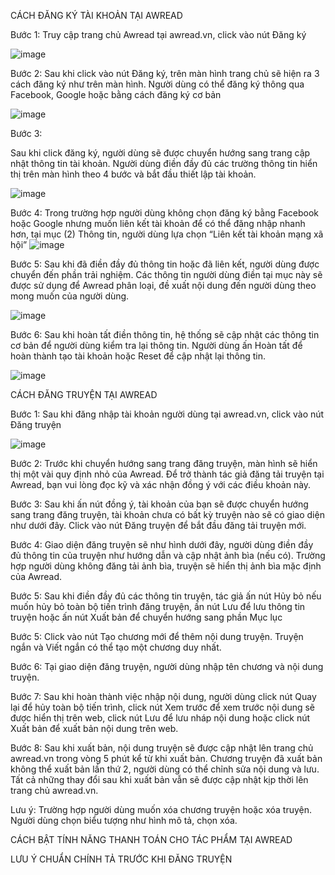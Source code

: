 CÁCH ĐĂNG KÝ TÀI KHOẢN TẠI AWREAD


Bước 1: Truy cập trang chủ Awread tại awread.vn, click vào nút Đăng ký

![image](https://user-images.githubusercontent.com/77574125/124052268-4da39a00-da48-11eb-830e-97d545db2e8f.png)




Bước 2: Sau khi click vào nút Đăng ký, trên màn hình trang chủ sẽ hiện ra 3 cách đăng ký như trên màn hình. Người dùng có thể đăng ký thông qua Facebook, Google hoặc bằng cách đăng ký cơ bản

![image](https://user-images.githubusercontent.com/77574125/124052408-8fccdb80-da48-11eb-8b8c-d22df2794772.png)



Bước 3:

Sau khi click đăng ký, người dùng sẽ được chuyển hướng sang trang cập nhật thông tin tài khoản. Người dùng điền đầy đủ các trường thông tin hiển thị trên màn hình theo 4 bước và bắt đầu thiết lập tài khoản.

![image](https://user-images.githubusercontent.com/77574125/124052413-91969f00-da48-11eb-8950-074256565b3a.png)



Bước 4: Trong trường hợp người dùng không chọn đăng ký bằng Facebook hoặc Google nhưng muốn liên kết tài khoản để có thể đăng nhập nhanh hơn, tại mục (2) Thông tin, người dùng lựa chọn “Liên kết tài khoản mạng xã hội”
![image](https://user-images.githubusercontent.com/77574125/124052420-94918f80-da48-11eb-88e9-1809c4dd9cfd.png)




Bước 5: Sau khi đã điền đầy đủ thông tin hoặc đã liên kết, người dùng được chuyển đến phần trải nghiệm. Các thông tin người dùng điền tại mục này sẽ được sử dụng để Awread phân loại, đề xuất nội dung đến người dùng theo mong muốn của người dùng.

![image](https://user-images.githubusercontent.com/77574125/124052426-96f3e980-da48-11eb-907a-a85d57bc5f9e.png)



Bước 6: Sau khi hoàn tất điền thông tin, hệ thống sẽ cập nhật các thông tin cơ bản để người dùng kiểm tra lại thông tin. Người dùng ấn Hoàn tất để hoàn thành tạo tài khoản hoặc Reset để cập nhật lại thông tin.

![image](https://user-images.githubusercontent.com/77574125/124052430-99564380-da48-11eb-9fa8-9929134f680d.png)


CÁCH ĐĂNG TRUYỆN TẠI AWREAD


Bước 1: Sau khi đăng nhập tài khoản người dùng tại awread.vn, click vào nút Đăng truyện

![image](https://user-images.githubusercontent.com/77574125/124052438-9bb89d80-da48-11eb-9754-53824d1e7aad.png)




Bước 2: Trước khi chuyển hướng sang trang đăng truyện, màn hình sẽ hiển thị một vài quy định nhỏ của Awread. Để trở thành tác giả đăng tải truyện tại Awread, bạn vui lòng đọc kỹ và xác nhận đồng ý với các điều khoản này.




Bước 3: Sau khi ấn nút đồng ý, tài khoản của bạn sẽ được chuyển hướng sang trang đăng truyện, tài khoản chưa có bất kỳ truyện nào sẽ có giao diện như dưới đây. Click vào nút Đăng truyện để bắt đầu đăng tải truyện mới.




Bước 4: Giao diện đăng truyện sẽ như hình dưới đây, người dùng điền đầy đủ thông tin của truyện như hướng dẫn và cập nhật ảnh bìa (nếu có). Trường hợp người dùng không đăng tải ảnh bìa, truyện sẽ hiển thị ảnh bìa mặc định của Awread.




Bước 5: Sau khi điền đầy đủ các thông tin truyện, tác giả ấn nút Hủy bỏ nếu muốn hủy bỏ toàn bộ tiến trình đăng truyện, ấn nút Lưu để lưu thông tin truyện hoặc ấn nút Xuất bản để chuyển hướng sang phần Mục lục




Bước 5: Click vào nút Tạo chương mới để thêm nội dung truyện. Truyện ngắn và Viết ngắn có thể tạo một chương duy nhất.


Bước 6: Tại giao diện đăng truyện, người dùng nhập tên chương và nội dung truyện.




Bước 7: Sau khi hoàn thành việc nhập nội dung, người dùng click nút Quay lại để hủy toàn bộ tiến trình, click nút Xem trước để xem trước nội dung sẽ được hiển thị trên web, click nút Lưu để lưu nháp nội dung hoặc click nút Xuất bản để xuất bản nội dung trên web.


Bước 8: Sau khi xuất bản, nội dung truyện sẽ được cập nhật lên trang chủ awread.vn trong vòng 5 phút kể từ khi xuất bản. Chương truyện đã xuất bản không thể xuất bản lần thứ 2, người dùng có thể chỉnh sửa nội dung và lưu. Tất cả những thay đổi sau khi xuất bản vẫn sẽ được cập nhật kịp thời lên trang chủ awread.vn.




Lưu ý: Trường hợp người dùng muốn xóa chương truyện hoặc xóa truyện. Người dùng chọn biểu tượng như hình mô tả, chọn xóa.







CÁCH BẬT TÍNH NĂNG THANH TOÁN CHO TÁC PHẨM TẠI AWREAD




LƯU Ý CHUẨN CHÍNH TẢ TRƯỚC KHI ĐĂNG TRUYỆN

